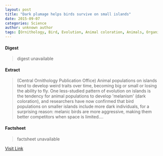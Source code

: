 ```yaml
---
layout: post
title: "Dark plumage helps birds survive on small islands"
date: 2015-09-07
categories: Science
author: unknown author
tags: [Ornithology, Bird, Evolution, Animal coloration, Animals, Organisms, Biology]
---
```



#### Digest
>digest unavailable

#### Extract
>(Central Ornithology Publication Office) Animal populations on islands tend to develop weird traits over time, becoming big or small or losing the ability to fly. One less-studied pattern of evolution on islands is the tendency for animal populations to develop 'melanism' (dark coloration), and researchers have now confirmed that bird populations on smaller islands include more dark individuals, for a surprising reason: melanic birds are more aggressive, making them better competitors when space is limited....

#### Factsheet
>factsheet unavailable

[Visit Link](http://www.eurekalert.org/pub_releases/2015-07/copo-dph072215.php)


